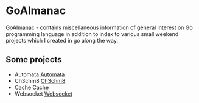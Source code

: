 # GoAlmanac
GoAlmanac - contains miscellaneous information of general interest on Go programming language in addition to index to various small weekend projects which I created in go along the way.

## Some projects 
- Automata [Automata](https://github.com/ashpect/automata)
- Ch3chm8  [Ch3chm8](https://github.com/ashpect/ch3ckm8)
- Cache [Cache](https://github.com/ashpect/cache)
- Websocket [Websocket](https://github.com/ashpect/websocket-go)



